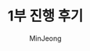 ---
slug: book/openAPI와스웨거를활용한실전API설계/01
title: 1부 진행 후기
author: MinJeong
author_title: Software Developer
author_url: ttps://github.com/SMJminjeong
author_image_url: https://i.ibb.co/hX6xc0V/MJMW0830.jpg
tags: [software]
---